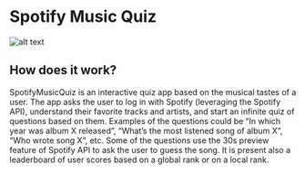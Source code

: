 # Spotify Music Quiz

![alt text](https://github.com/FrancescaForbicini/DIMA/blob/master/images/logo.png)

## How does it work?

SpotifyMusicQuiz is an interactive quiz app based on the musical tastes of a user.
The app asks the user to log in with Spotify (leveraging the Spotify API), understand their favorite
tracks and artists, and start an infinite quiz of questions based on them.
Examples of the questions could be “In which year was album X released”, “What’s the most listened song
of album X”, “Who wrote song X”, etc.
Some of the questions use the 30s preview feature of Spotify API to ask the user to guess the
song.
It is present also a leaderboard of user scores based on a global rank or on a local rank.

